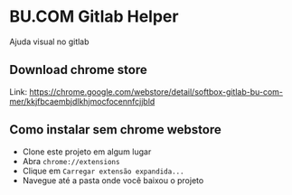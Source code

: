 # BU.COM Gitlab Helper
Ajuda visual no gitlab

## Download chrome store
Link: https://chrome.google.com/webstore/detail/softbox-gitlab-bu-com-mer/kkjfbcaembjdlkhjmocfocennfcjjbld

## Como instalar sem chrome webstore
- Clone este projeto em algum lugar  
- Abra `chrome://extensions`  
- Clique em `Carregar extensão expandida...`  
- Navegue até a pasta onde você baixou o projeto